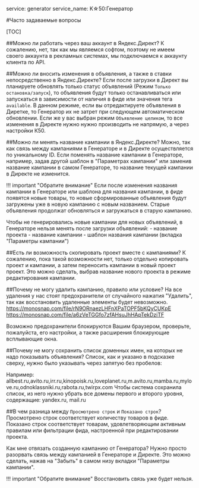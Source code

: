 service: generator
service_name: K☆50:Генератор

#Часто задаваемые вопросы

[TOC]

##Можно ли работать через ваш аккаунт в Яндекс.Директ?
К сожалению, нет, так как мы являемся софтом, поэтому не имеем своего аккаунта в рекламных системах, мы подключаемся к аккаунту клиента по API.


##Можно ли вносить изменения в объявления, а также в ставки непосредственно в Яндекс.Директе?
Если после загрузки в Директ вы планируете обновлять только статус объявлений (Режим `Только остановка/запуск`), то объявления будут только останавливаться или запускаться в зависимости от наличия в фиде или значения тега `available`. В данном режиме, если вы отредактируете объявления в Диретке, то Генератор их не затрет при следующем автоматическом обновлении. Если же у вас выбран режим `Объявление целиком`, то все изменения в Директе нужно нужно производить не напрямую, а через настройки К50.

##Можно ли менять название кампании в Яндекс.Директе?
Можно, так как связь между кампаниями в Генераторе и в Директе осуществляется по уникальному ID. Если поменять название кампании в Генераторе, например, задав другой шаблон в "Параметрах кампании" или заменив название кампании в самом Генераторе, то название текущей кампании в Директе не изменится.

!!! important "Обратите внимание"
    Если после изменения названия кампании в Генераторе или шаблона для названия кампании, в фиде появятся новые товары, то новые сформированные объявления будут загружены уже в новую кампанию с новым названием. Старые объявления продолжат обновляться и загружаться в старую кампанию.

Чтобы не генерировались новые кампании для новых объявлений, в Генераторе нельзя менять после загрузки объявлений: - название проекта - название кампании - шаблон названия кампании (вкладка "Параметры кампании")

##Есть ли возможность скопировать проект вместе с кампаниями?
К сожалению, пока такой возможности нет, только отдельно копировать проект и кампании, а затем переносить кампании в новый проект проект. Это можно сделать, выбрав название нового проекта в режиме редактирования кампании.


##Почему не могу удалить кампанию, правило или условие?
На все удаления у нас стоят предохранители от случайного нажатия "Удалить", так как восстановить удаленные элементы будет невозможно. https://monosnap.com/file/rN9ORnaezLHFnXPaTOPF5bKQyCUKpE https://monosnap.com/file/a6zVeTGGfo7zfAHsuJhHApTekDziTF

Возможно предохранители блокируются Вашим браузером, проверьте, пожалуйста, его настройки, а также расширения блокирующие всплывающие окна.

##Почему не могу сохранить список доменных имен, на которых не надо показывать объявления?
Список, как и указано в подсказке сверху, нужно было указывать через запятую без пробелов:

Например: allbest.ru,avito.ru,irr.ru,kinopoisk.ru,loveplanet.ru,m.avito.ru,mamba.ru,mylove.ru,odnoklassniki.ru,rabota.ru,twirpx.com
Чтобы система сохранила список, из него нужно убрать все домены первого и второго уровня, содержащие: yandex.ru, mail.ru


##В чем разница между `Просмотрено строк` и `Показано строк`?
Просмотрено строк соответствует количеству товаров в фиде. Показано строк соответствует товарам, удовлетворяющим активным правилам или фильтрации фида, настроенной при редактировании проекта.


Как мне отвязать созданную кампанию от Генератора?
Нужно просто разорвать связь между кампанией в Генераторе и Директе. Это можно сделать, нажав на "Забыть" в самом низу вкладки "Параметры кампании".

!!! important "Обратите внимание"
    Восстановить связь уже будет нельзя.